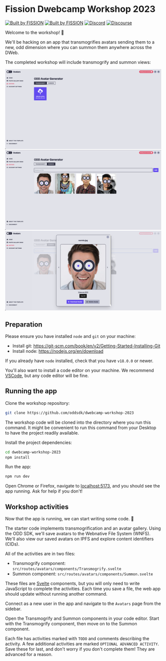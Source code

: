 # Fission Dwebcamp Workshop 2023

[![Built by FISSION](https://img.shields.io/badge/⌘-Built_by_FISSION-purple.svg)](https://fission.codes) [![Built by FISSION](https://img.shields.io/badge/@oddjs/odd-v0.37.0-purple.svg)](https://github.com/oddsdk/ts-odd) [![Discord](https://img.shields.io/discord/478735028319158273.svg)](https://discord.gg/zAQBDEq) [![Discourse](https://img.shields.io/discourse/https/talk.fission.codes/topics)](https://talk.fission.codes)

Welcome to the workshop! 👋

We'll be hacking on an app that transmogrifies avatars sending them to a new, odd dimension where you can summon them anywhere across the DWeb.

The completed workshop will include transmogrify and summon views:

![Avatars transmogrify screenshot](static/avatars/transmogrify.png)
![Avatars summon screenshot](static/avatars/summon.png)
![Avatars summon modal screenshot](static/avatars/summon-modal.png)

## Preparation

Please ensure you have installed `node` and `git` on your machine:

- Install git: https://git-scm.com/book/en/v2/Getting-Started-Installing-Git
- Install node: https://nodejs.org/en/download

If you already have `node` installed, check that you have `v18.0.0` or newer.

You'll also want to install a code editor on your machine. We recommend [VSCode](https://code.visualstudio.com/download), but any code editor will be fine.

## Running the app

Clone the workshop repository:

```sh
git clone https://github.com/oddsdk/dwebcamp-workshop-2023
```

The workshop code will be cloned into the directory where you run this command. It might be convenient to run this command from your Desktop to have the project readily available.

Install the project dependencies:

```sh
cd dwebcamp-workshop-2023
npm install
```

Run the app:

```sh
npm run dev
```

Open Chrome or Firefox, navigate to [localhost:5173](http://localhost:5173), and you should see the app running. Ask for help if you don't!

## Workshop activities

Now that the app is running, we can start writing some code. 🙌

The starter code implements transmogrification and an avatar gallery. Using the ODD SDK, we'll save avatars to the Webnative File System (WNFS). We'll also view our saved avatars on IPFS and explore content identifiers (CIDs).

All of the activities are in two files:

- Transmogrify component: `src/routes/avatars/components/Transmogrify.svelte`
- Summon component: `src/routes/avatars/components/Summon.svelte`

These files are [Svelte](https://svelte.dev/) components, but you will only need to write JavaScript to complete the activities. Each time you save a file, the web app should update without running another command.

Connect as a new user in the app and navigate to the `Avatars` page from the sidebar.

Open the Transmogrify and Summon components in your code editor. Start with the Transmogrify component, then move on to the Summon component.

Each file has activities marked with `TODO` and comments describing the activity. A few additional activities are marked `OPTIONAL ADVANCED ACTIVITY`. Save these for last, and don't worry if you don't complete them! They are advanced for a reason.